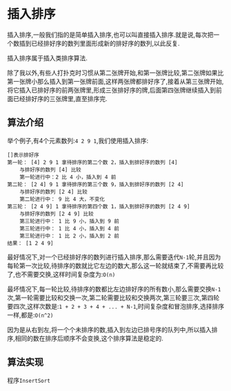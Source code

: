 # 插入排序
插入排序,一般我们指的是简单插入排序,也可以叫直接插入排序.就是说,每次把一个数插到已经排好序的数列里面形成新的排好序的数列,以此反复.

插入排序属于插入类排序算法.

除了我以外,有些人打扑克时习惯从第二张牌开始,和第一张牌比较,第二张牌如果比第一张牌小那么插入到第一张牌前面,这样两张牌都排好序了,接着从第三张牌开始,将它插入已排好序的前两张牌里,形成三张排好序的牌,后面第四张牌继续插入到前面已经排好序的三张牌里,直至排序完.

## 算法介绍
举个例子,有4个元素数列:`4 2 9 1`,我们使用插入排序:
```
[]表示排好序
第一轮： [4] 2 9 1 拿待排序的第二个数 2，插入到排好序的数列 [4]
    与排好序的数列 [4] 比较
    第一轮进行中：2 比 4 小，插入到 4 前
第二轮： [2 4] 9 1 拿待排序的第三个数 9，插入到排好序的数列 [2 4]
    与排好序的数列 [2 4] 比较
    第二轮进行中： 9 比 4 大，不变化
第三轮： [2 4 9] 1 拿待排序的第四个数 1，插入到排好序的数列 [2 4 9]
    与排好序的数列 [2 4 9] 比较
    第三轮进行中： 1 比 9 小，插入到 9 前
    第三轮进行中： 1 比 4 小，插入到 4 前
    第三轮进行中： 1 比 2 小，插入到 2 前
结果： [1 2 4 9]
```

最好情况下,对一个已经排好序的数列进行插入排序,那么需要迭代`N-1`轮,并且因为每轮第一次比较,待排序的数就比它左边的数大,那么这一轮就结束了,不需要再比较了,也不需要交换,这样时间复杂度为:`O(n)`

最坏情况下,每一轮比较,待排序的数都比左边排好序的所有数小,那么需要交换`N-1`次,第一轮需要比较和交换一次,第二轮需要比较和交换两次,第三轮要三次,第四轮要四次,这样次数是:`1 + 2 + 3 + 4 + ... + N-1`,时间复杂度和冒泡排序,选择排序一样,都是:`O(n^2)`

因为是从右到左,将一个个未排序的数,插入到左边已排号序的队列中,所以插入排序,相同的数在排序后顺序不会变换,这个排序算法是稳定的.

## 算法实现
程序`InsertSort`